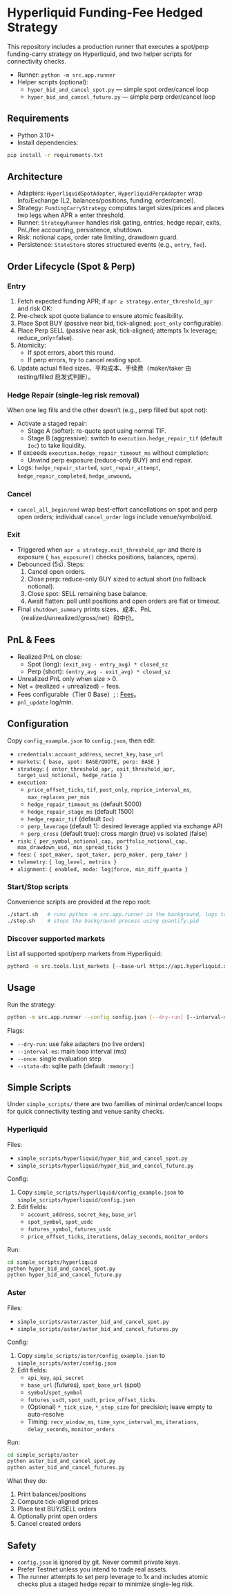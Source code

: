 # Hyperliquid Funding-Fee Hedged Strategy

This repository includes a production runner that executes a spot/perp funding-carry strategy on Hyperliquid, and two helper scripts for connectivity checks.

- Runner: `python -m src.app.runner`
- Helper scripts (optional):
  - `hyper_bid_and_cancel_spot.py` — simple spot order/cancel loop
  - `hyper_bid_and_cancel_future.py` — simple perp order/cancel loop

## Requirements

- Python 3.10+
- Install dependencies:

```bash
pip install -r requirements.txt
```

## Architecture

- Adapters: `HyperliquidSpotAdapter`, `HyperliquidPerpAdapter` wrap Info/Exchange (L2, balances/positions, funding, order/cancel).
- Strategy: `FundingCarryStrategy` computes target sizes/prices and places two legs when APR ≥ enter threshold.
- Runner: `StrategyRunner` handles risk gating, entries, hedge repair, exits, PnL/fee accounting, persistence, shutdown.
- Risk: notional caps, order rate limiting, drawdown guard.
- Persistence: `StateStore` stores structured events (e.g., `entry`, `fee`).

## Order Lifecycle (Spot & Perp)

### Entry
1) Fetch expected funding APR; if `apr ≥ strategy.enter_threshold_apr` and risk OK:
2) Pre-check spot quote balance to ensure atomic feasibility.
3) Place Spot BUY (passive near bid, tick-aligned; `post_only` configurable).
4) Place Perp SELL (passive near ask, tick-aligned; attempts 1x leverage; reduce_only=false).
5) Atomicity:
   - If spot errors, abort this round.
   - If perp errors, try to cancel resting spot.
6) Update actual filled sizes、平均成本、手续费（maker/taker 由 resting/filled 启发式判断）。

### Hedge Repair (single-leg risk removal)
When one leg fills and the other doesn’t (e.g., perp filled but spot not):
- Activate a staged repair:
  - Stage A (softer): re-quote spot using normal TIF.
  - Stage B (aggressive): switch to `execution.hedge_repair_tif` (default `Ioc`) to take liquidity.
- If exceeds `execution.hedge_repair_timeout_ms` without completion:
  - Unwind perp exposure (reduce-only BUY) and end repair.
- Logs: `hedge_repair_started`, `spot_repair_attempt`, `hedge_repair_completed`, `hedge_unwound`。

### Cancel
- `cancel_all_begin/end` wrap best-effort cancellations on spot and perp open orders; individual `cancel_order` logs include venue/symbol/oid.

### Exit
- Triggered when `apr ≤ strategy.exit_threshold_apr` and there is exposure (`_has_exposure()` checks positions, balances, opens).
- Debounced (5s). Steps:
  1) Cancel open orders.
  2) Close perp: reduce-only BUY sized to actual short (no fallback notional).
  3) Close spot: SELL remaining base balance.
  4) Await flatten: poll until positions and open orders are flat or timeout.
- Final `shutdown_summary` prints sizes、成本、PnL（realized/unrealized/gross/net）和中价。

## PnL & Fees

- Realized PnL on close:
  - Spot (long): `(exit_avg - entry_avg) * closed_sz`
  - Perp (short): `(entry_avg - exit_avg) * closed_sz`
- Unrealized PnL only when size > 0.
- Net = (realized + unrealized) − fees.
- Fees configurable（Tier 0 Base）; : [Fees](https://hyperliquid.gitbook.io/hyperliquid-docs/trading/fees)。
- `pnl_update` log/min.

## Configuration

Copy `config_example.json` to `config.json`, then edit:

- `credentials`: `account_address`, `secret_key`, `base_url`
- `markets`: `{ base, spot: BASE/QUOTE, perp: BASE }`
- `strategy`: `{ enter_threshold_apr, exit_threshold_apr, target_usd_notional, hedge_ratio }`
- `execution`:
  - `price_offset_ticks`, `tif`, `post_only`, `reprice_interval_ms`, `max_replaces_per_min`
  - `hedge_repair_timeout_ms` (default 5000)
  - `hedge_repair_stage_ms` (default 1500)
  - `hedge_repair_tif` (default `Ioc`)
  - `perp_leverage` (default 1): desired leverage applied via exchange API
  - `perp_cross` (default true): cross margin (true) vs isolated (false)
- `risk`: `{ per_symbol_notional_cap, portfolio_notional_cap, max_drawdown_usd, min_spread_ticks }`
- `fees`: `{ spot_maker, spot_taker, perp_maker, perp_taker }`
- `telemetry`: `{ log_level, metrics }`
 - `alignment`: `{ enabled, mode: log|force, min_diff_quanta }`

### Start/Stop scripts

Convenience scripts are provided at the repo root:

```bash
./start.sh   # runs python -m src.app.runner in the background, logs to logs/service.out
./stop.sh    # stops the background process using quantify.pid
```

### Discover supported markets

List all supported spot/perp markets from Hyperliquid:

```bash
python3 -m src.tools.list_markets [--base-url https://api.hyperliquid.xyz] [--json]
```

## Usage

Run the strategy:

```bash
python -m src.app.runner --config config.json [--dry-run] [--interval-ms 1000] [--once] [--state-db :memory:]
```

Flags:
- `--dry-run`: use fake adapters (no live orders)
- `--interval-ms`: main loop interval (ms)
- `--once`: single evaluation step
- `--state-db`: sqlite path (default `:memory:`)

## Simple Scripts

Under `simple_scripts/` there are two families of minimal order/cancel loops for quick connectivity testing and venue sanity checks.

### Hyperliquid

Files:
- `simple_scripts/hyperliquid/hyper_bid_and_cancel_spot.py`
- `simple_scripts/hyperliquid/hyper_bid_and_cancel_future.py`

Config:
1) Copy `simple_scripts/hyperliquid/config_example.json` to `simple_scripts/hyperliquid/config.json`
2) Edit fields:
   - `account_address`, `secret_key`, `base_url`
   - `spot_symbol`, `spot_usdc`
   - `futures_symbol`, `futures_usdc`
   - `price_offset_ticks`, `iterations`, `delay_seconds`, `monitor_orders`

Run:
```bash
cd simple_scripts/hyperliquid
python hyper_bid_and_cancel_spot.py
python hyper_bid_and_cancel_future.py
```

### Aster

Files:
- `simple_scripts/aster/aster_bid_and_cancel_spot.py`
- `simple_scripts/aster/aster_bid_and_cancel_futures.py`

Config:
1) Copy `simple_scripts/aster/config_example.json` to `simple_scripts/aster/config.json`
2) Edit fields:
   - `api_key`, `api_secret`
   - `base_url` (futures), `spot_base_url` (spot)
   - `symbol`/`spot_symbol`
   - `futures_usdt`, `spot_usdt`, `price_offset_ticks`
   - (Optional) `*_tick_size`, `*_step_size` for precision; leave empty to auto-resolve
   - Timing: `recv_window_ms`, `time_sync_interval_ms`, `iterations`, `delay_seconds`, `monitor_orders`

Run:
```bash
cd simple_scripts/aster
python aster_bid_and_cancel_spot.py
python aster_bid_and_cancel_futures.py
```

What they do:
1) Print balances/positions
2) Compute tick-aligned prices
3) Place test BUY/SELL orders
4) Optionally print open orders
5) Cancel created orders

## Safety

- `config.json` is ignored by git. Never commit private keys.
- Prefer Testnet unless you intend to trade real assets.
- The runner attempts to set perp leverage to 1x and includes atomic checks plus a staged hedge repair to minimize single-leg risk.
